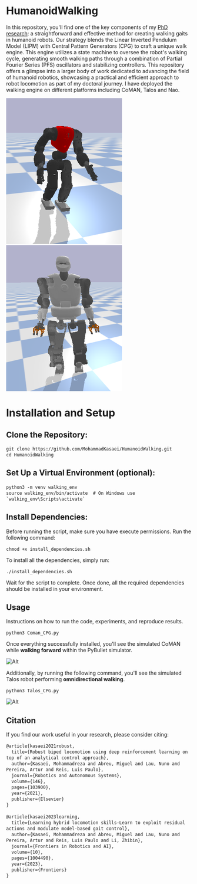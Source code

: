 # HumanoidWalking

In this repository, you'll find one of the key components of my [PhD research](https://ria.ua.pt/bitstream/10773/33545/1/Documento_Seyed_Kasaei.pdf): a straightforward and effective method for creating walking gaits in humanoid robots. Our strategy blends the Linear Inverted Pendulum Model (LIPM) with Central Pattern Generators (CPG) to craft a unique walk engine. This engine utilizes a state machine to oversee the robot's walking cycle, generating smooth walking paths through a combination of Partial Fourier Series (PFS) oscillators and stabilizing controllers. This repository offers a glimpse into a larger body of work dedicated to advancing the field of humanoid robotics, showcasing a practical and efficient approach to robot locomotion as part of my doctoral journey. I have deployed the walking engine on different platforms including CoMAN, Talos and Nao.

![Alt](imgs/coman.png) 
![Alt](imgs/talos.png) 



# Installation and Setup

## Clone the Repository:

```
git clone https://github.com/MohammadKasaei/HumanoidWalking.git
cd HumanoidWalking
```
## Set Up a Virtual Environment (optional):

```
python3 -m venv walking_env
source walking_env/bin/activate  # On Windows use `walking_env\Scripts\activate`
```
## Install Dependencies:
Before running the script, make sure you have execute permissions. Run the following command:
```
chmod +x install_dependencies.sh
```
To install all the dependencies, simply run:
```
./install_dependencies.sh
```
Wait for the script to complete. Once done, all the required dependencies should be installed in your environment.


## Usage 
Instructions on how to run the code, experiments, and reproduce results.
```
python3 Coman_CPG.py
```
Once everything successfully installed, you'll see the simulated CoMAN while **walking forward** within the PyBullet simulator.

![Alt](imgs/coman.gif)

Additionally, by running the following command, you'll see the simulated Talos robot performing **omnidirectional walking**.
```
python3 Talos_CPG.py
```
![Alt](imgs/talos.gif)



## Citation
If you find our work useful in your research, please consider citing:
```
@article{kasaei2021robust,
  title={Robust biped locomotion using deep reinforcement learning on top of an analytical control approach},
  author={Kasaei, Mohammadreza and Abreu, Miguel and Lau, Nuno and Pereira, Artur and Reis, Luis Paulo},
  journal={Robotics and Autonomous Systems},
  volume={146},
  pages={103900},
  year={2021},
  publisher={Elsevier}
}

@article{kasaei2023learning,
  title={Learning hybrid locomotion skills—Learn to exploit residual actions and modulate model-based gait control},
  author={Kasaei, Mohammadreza and Abreu, Miguel and Lau, Nuno and Pereira, Artur and Reis, Luis Paulo and Li, Zhibin},
  journal={Frontiers in Robotics and AI},
  volume={10},
  pages={1004490},
  year={2023},
  publisher={Frontiers}
}
```